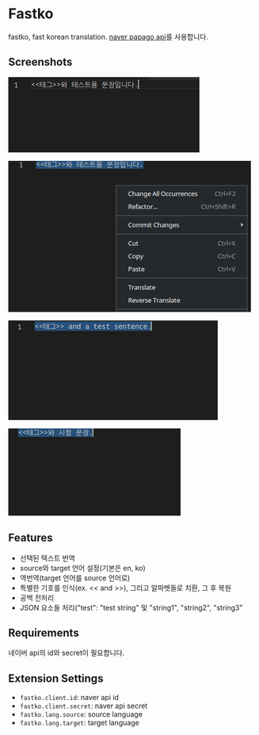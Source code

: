 # Fastko
fastko, fast korean translation. 
[naver papago api](https://developers.naver.com/docs/common/openapiguide/)를 사용합니다.

## Screenshots
![1](https://raw.githubusercontent.com/preeded/fastko/main/images/1.png)

![2](https://raw.githubusercontent.com/preeded/fastko/main/images/2.png)

![3](https://raw.githubusercontent.com/preeded/fastko/main/images/3.png)

![4](https://raw.githubusercontent.com/preeded/fastko/main/images/4.png)

## Features

* 선택된 텍스트 번역
* source와 target 언어 설정(기본은 en, ko)
* 역번역(target 언어를 source 언어로)
* 특별한 기호를 인식(ex. << and >>), 그리고 알파벳들로 치환, 그 후 복원
* 공백 전처리
* JSON 요소들 처리("test": "test string" 및 "string1", "string2", "string3"

## Requirements

네이버 api의 id와 secret이 필요합니다.

## Extension Settings

* `fastko.client.id`: naver api id
* `fastko.client.secret`: naver api secret
* `fastko.lang.source`: source language
* `fastko.lang.target`: target language
